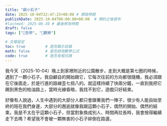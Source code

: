 ```yaml
---
title: "踢小石子"
date: 2025-10-04T22:47:23+08:00 # 撰寫時間
publishDate: 2025-10-04T06:00:00+08:00  # 預約之後發布
#lastmod: 2025-06-30 # 最後修改時間
draft: false
tags: ["💭哲學", "🤔觀察"]

# 文章設定
toc: true         # 是否顯示目錄
math: false       # 是否啟用數學公式
code: true        # 是否有程式碼
---
```


我今天（2025-10-04）晚上到家裡附近的公園散步，走到大概是第七圈的時候，遇到了一顆小石子。我自顧自的開始踢它，它每次往前的方向都很隨機，我必須跟在它後面走，於是行進的路線歪七扭八的。就這樣持續了快兩分鐘，一直到我把它踢到黑色的柏油路上，當時光線昏暗，我找不到它，遊戲只好結束。

好像有人說過，人生中遇到的大部分人都只會跟著我們一陣子，很少有人能自始至終的陪在我們身邊，大部分的邂逅就像我跟這顆小石子，偶然的開始、偶然的結束。我是不太在乎這顆小石子，但當對象換成別人、時間再拉長時，我會捨得繼續走下去嗎？希望我不會被一顆無害的小石子絆倒在路邊。